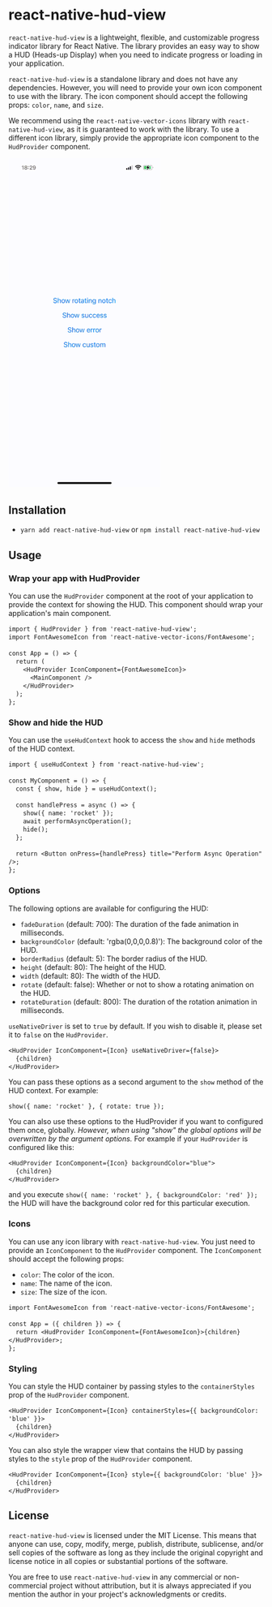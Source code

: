 # react-native-hud-view

`react-native-hud-view` is a lightweight, flexible, and customizable progress indicator library for React Native. The library provides an easy way to show a HUD (Heads-up Display) when you need to indicate progress or loading in your application.

`react-native-hud-view` is a standalone library and does not have any dependencies. However, you will need to provide your own icon component to use with the library. The icon component should accept the following props: `color`, `name`, and `size`.

We recommend using the `react-native-vector-icons` library with `react-native-hud-view`, as it is guaranteed to work with the library. To use a different icon library, simply provide the appropriate icon component to the `HudProvider` component.

<img src="https://github.com/mohammedhammoud/react-native-hud-view/blob/master/demo.gif" width="300px"/>

## Installation

- `yarn add react-native-hud-view` or `npm install react-native-hud-view`

## Usage

### Wrap your app with HudProvider

You can use the `HudProvider` component at the root of your application to provide the context for showing the HUD. This component should wrap your application's main component.

```tsx
import { HudProvider } from 'react-native-hud-view';
import FontAwesomeIcon from 'react-native-vector-icons/FontAwesome';

const App = () => {
  return (
    <HudProvider IconComponent={FontAwesomeIcon}>
      <MainComponent />
    </HudProvider>
  );
};
```

### Show and hide the HUD

You can use the `useHudContext` hook to access the `show` and `hide` methods of the HUD context.

```tsx
import { useHudContext } from 'react-native-hud-view';

const MyComponent = () => {
  const { show, hide } = useHudContext();

  const handlePress = async () => {
    show({ name: 'rocket' });
    await performAsyncOperation();
    hide();
  };

  return <Button onPress={handlePress} title="Perform Async Operation" />;
};
```

### Options

The following options are available for configuring the HUD:

- `fadeDuration` (default: 700): The duration of the fade animation in milliseconds.
- `backgroundColor` (default: 'rgba(0,0,0,0.8)'): The background color of the HUD.
- `borderRadius` (default: 5): The border radius of the HUD.
- `height` (default: 80): The height of the HUD.
- `width` (default: 80): The width of the HUD.
- `rotate` (default: false): Whether or not to show a rotating animation on the HUD.
- `rotateDuration` (default: 800): The duration of the rotation animation in milliseconds.

`useNativeDriver` is set to `true` by default. If you wish to disable it, please set it to `false` on the `HudProvider`.

```tsx
<HudProvider IconComponent={Icon} useNativeDriver={false}>
  {children}
</HudProvider>
```

You can pass these options as a second argument to the `show` method of the HUD context. For example:

```tsx
show({ name: 'rocket' }, { rotate: true });
```

You can also use these options to the HudProvider if you want to configured them once, globally. _However, when using "show" the global options will be overwritten by the argument options._ For example if your `HudProvider` is configured like this:

```tsx
<HudProvider IconComponent={Icon} backgroundColor="blue">
  {children}
</HudProvider>
```

and you execute `show({ name: 'rocket' }, { backgroundColor: 'red' });` the HUD will have the background color red for this particular execution.

### Icons

You can use any icon library with `react-native-hud-view`. You just need to provide an `IconComponent` to the `HudProvider` component. The `IconComponent` should accept the following props:

- `color`: The color of the icon.
- `name`: The name of the icon.
- `size`: The size of the icon.

```tsx
import FontAwesomeIcon from 'react-native-vector-icons/FontAwesome';

const App = ({ children }) => {
  return <HudProvider IconComponent={FontAwesomeIcon}>{children}</HudProvider>;
};
```

### Styling

You can style the HUD container by passing styles to the `containerStyles` prop of the `HudProvider` component.

```tsx
<HudProvider IconComponent={Icon} containerStyles={{ backgroundColor: 'blue' }}>
  {children}
</HudProvider>
```

You can also style the wrapper view that contains the HUD by passing styles to the `style` prop of the `HudProvider` component.

```tsx
<HudProvider IconComponent={Icon} style={{ backgroundColor: 'blue' }}>
  {children}
</HudProvider>
```

## License

`react-native-hud-view` is licensed under the MIT License. This means that anyone can use, copy, modify, merge, publish, distribute, sublicense, and/or sell copies of the software as long as they include the original copyright and license notice in all copies or substantial portions of the software.

You are free to use `react-native-hud-view` in any commercial or non-commercial project without attribution, but it is always appreciated if you mention the author in your project's acknowledgments or credits.
